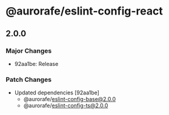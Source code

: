 # @aurorafe/eslint-config-react

## 2.0.0

### Major Changes

- 92aa1be: Release

### Patch Changes

- Updated dependencies [92aa1be]
  - @aurorafe/eslint-config-base@2.0.0
  - @aurorafe/eslint-config-ts@2.0.0
